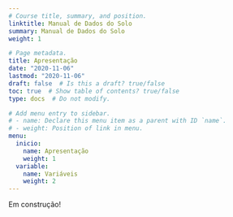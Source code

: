 ```yaml
---
# Course title, summary, and position.
linktitle: Manual de Dados do Solo
summary: Manual de Dados do Solo
weight: 1

# Page metadata.
title: Apresentação
date: "2020-11-06"
lastmod: "2020-11-06"
draft: false  # Is this a draft? true/false
toc: true  # Show table of contents? true/false
type: docs  # Do not modify.

# Add menu entry to sidebar.
# - name: Declare this menu item as a parent with ID `name`.
# - weight: Position of link in menu.
menu:
  inicio:
    name: Apresentação
    weight: 1
  variable:
    name: Variáveis
    weight: 2
---
```


Em construção!